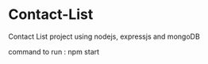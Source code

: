 # Contact-List
Contact List project using nodejs, expressjs and mongoDB

command to run : npm start 


